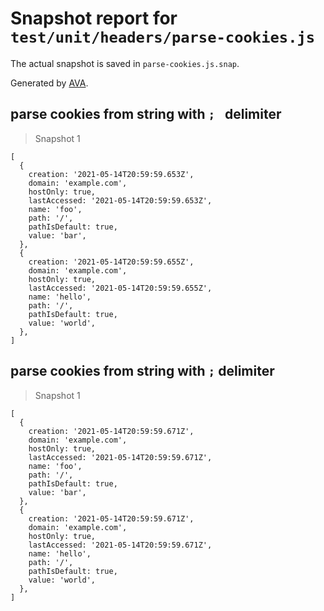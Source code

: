 # Snapshot report for `test/unit/headers/parse-cookies.js`

The actual snapshot is saved in `parse-cookies.js.snap`.

Generated by [AVA](https://avajs.dev).

## parse cookies from string with `; ` delimiter

> Snapshot 1

    [
      {
        creation: '2021-05-14T20:59:59.653Z',
        domain: 'example.com',
        hostOnly: true,
        lastAccessed: '2021-05-14T20:59:59.653Z',
        name: 'foo',
        path: '/',
        pathIsDefault: true,
        value: 'bar',
      },
      {
        creation: '2021-05-14T20:59:59.655Z',
        domain: 'example.com',
        hostOnly: true,
        lastAccessed: '2021-05-14T20:59:59.655Z',
        name: 'hello',
        path: '/',
        pathIsDefault: true,
        value: 'world',
      },
    ]

## parse cookies from string with `;` delimiter

> Snapshot 1

    [
      {
        creation: '2021-05-14T20:59:59.671Z',
        domain: 'example.com',
        hostOnly: true,
        lastAccessed: '2021-05-14T20:59:59.671Z',
        name: 'foo',
        path: '/',
        pathIsDefault: true,
        value: 'bar',
      },
      {
        creation: '2021-05-14T20:59:59.671Z',
        domain: 'example.com',
        hostOnly: true,
        lastAccessed: '2021-05-14T20:59:59.671Z',
        name: 'hello',
        path: '/',
        pathIsDefault: true,
        value: 'world',
      },
    ]
